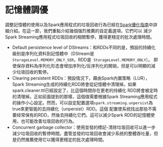 # 記憶體調優

調整記憶體的使用以及Spark應用程式的垃圾回收行為已經在[Spark優化指南](../../other/tuning-spark.md)中詳細介紹。在這一節，我們重點介紹幾個强烈推薦的自定義選項，它們可以
減少Spark Streaming應用程式垃圾回收的相關暫停，獲得更穩定的批次處理時間。

- Default persistence level of DStreams：和RDDs不同的是，預設的持續化級别是序列化資料到記憶體中（DStream是`StorageLevel.MEMORY_ONLY_SER`，RDD是` StorageLevel.MEMORY_ONLY`）。
即使保存資料為序列化形态會增加序列化/反序列化的開销，但是可以明顯的減少垃圾回收的暫停。
- Clearing persistent RDDs：預設情況下，藉由Spark内置策略（LUR），Spark Streaming生成的持續化RDD將會從記憶體中清理掉。如果spark.cleaner.ttl已經設定了，比這個時間存在更老的持續化
RDD將會被定時的清理掉。正如前面提到的那樣，這個值需要根據Spark Streaming應用程式的操作小心設定。然而，可以設定配置選項`spark.streaming.unpersist`為true來更智能的去持續化（unpersist）RDD。這個
配置使系统找出那些不需要经常保有的RDD，然後去持續化它們。這可以減少Spark RDD的記憶體使用，也可能改善垃圾回收的行為。
- Concurrent garbage collector：使用並發的標記-清除垃圾回收可以進一步減少垃圾回收的暫停時間。盡管並發的垃圾回收會減少系统的整體吞吐量，但是仍然推薦使用它以獲得更穩定的批次處理時間。